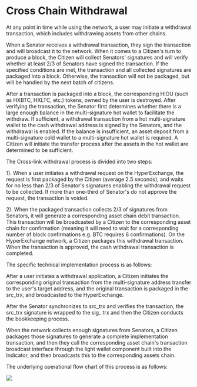 # Cross Chain Withdrawal

At any point in time while using the network, a user may initiate a withdrawal transaction, which includes withdrawing assets from other chains.
					
When a Senator receives a withdrawal transaction, they sign the transaction and will broadcast it to the network. When it comes to a Citizen's turn to produce a block, the Citizen will collect Senators' signatures and will verify whether at least 2/3 of Senators have signed the transaction. If the specified conditions are met, the transaction and all collected signatures are packaged into a block. Otherwise, the transaction will not be packaged, but will be handled by the next batch of citizens.
		
After a transaction is packaged into a block, the corresponding HIOU (such as HXBTC, HXLTC, etc.) tokens, owned by the user is destroyed. After verifying the transaction, the Senator first determines whether there is a large enough balance in the multi-signature hot wallet to facilitate the withdraw. If sufficient, a withdrawal transaction from a hot multi-signature wallet to the cash withdrawal address is signed by the Senators, and the withdrawal is enabled. If the balance is insufficient, an asset deposit from a multi-signature cold wallet to a multi-signature hot wallet is required. A Citizen will initiate the transfer process after the assets in the hot wallet are determined to be sufficient.
	
The Cross-link withdrawal process is divided into two steps:
					
1). When a user initiates a withdrawal request on the HyperExchange, the request is first packaged by the Citizen (average 2.5 seconds), and waits for no less than 2/3 of Senator's signatures enabling the withdrawal request to be collected. If more than one-third of Senator's do not approve the request, the transaction is voided.
	
2). When the packaged transaction collects 2/3 of signatures from Senators, it will generate a corresponding asset chain debit transaction. This transaction will be broadcasted by a Citizen to the corresponding asset chain for confirmation (meaning it will need to wait for a corresponding number of block confirmations e.g. BTC requires 6 confirmations). On the HyperExchange network, a Citizen packages this withdrawal transaction. When the transaction is approved, the cash withdrawal transaction is completed.

The specific technical implementation process is as follows:
					
After a user initiates a withdrawal application, a Citizen initiates the corresponding original transaction from the multi-signature address transfer to the user's target address, and the original transaction is packaged in the src_trx, and broadcasted to the HyperExchange.
					
After the Senator synchronizes to src_trx and verifies the transaction, the src_trx signature is wrapped to the sig_ trx and then the Citizen conducts the bookkeeping process.
					
When the network collects enough signatures from Senators, a Citizen packages those signatures to generate a complete implementation transaction, and then they call the corresponding asset chain's transaction broadcast interface through the light wallet component built into the Indicator, and then broadcasts this to the corresponding assets chain.
		 	 	 					
The underlying operational flow chart of this process is as follows:

<img class="hx-icon" src="/img/cross-chain-withdraw.svg" />
